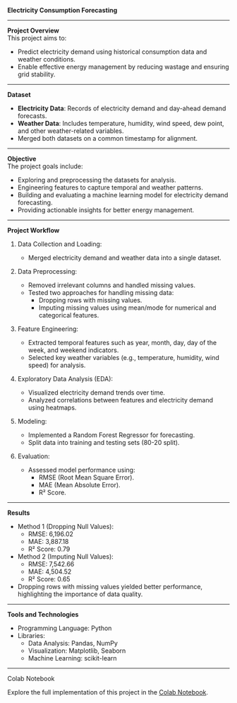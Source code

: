 **Electricity Consumption Forecasting**

---

**Project Overview**  
This project aims to:  
- Predict electricity demand using historical consumption data and weather conditions.  
- Enable effective energy management by reducing wastage and ensuring grid stability.

---

**Dataset**  
- **Electricity Data**: Records of electricity demand and day-ahead demand forecasts.  
- **Weather Data**: Includes temperature, humidity, wind speed, dew point, and other weather-related variables.  
- Merged both datasets on a common timestamp for alignment.  

---

**Objective**  
The project goals include:  
- Exploring and preprocessing the datasets for analysis.  
- Engineering features to capture temporal and weather patterns.  
- Building and evaluating a machine learning model for electricity demand forecasting.  
- Providing actionable insights for better energy management.  

---

**Project Workflow**  
1. Data Collection and Loading:  
   - Merged electricity demand and weather data into a single dataset.  

2. Data Preprocessing:  
   - Removed irrelevant columns and handled missing values.  
   - Tested two approaches for handling missing data:  
     - Dropping rows with missing values.  
     - Imputing missing values using mean/mode for numerical and categorical features.  

3. Feature Engineering:  
   - Extracted temporal features such as year, month, day, day of the week, and weekend indicators.  
   - Selected key weather variables (e.g., temperature, humidity, wind speed) for analysis.  

4. Exploratory Data Analysis (EDA):  
   - Visualized electricity demand trends over time.  
   - Analyzed correlations between features and electricity demand using heatmaps.  

5. Modeling:  
   - Implemented a Random Forest Regressor for forecasting.  
   - Split data into training and testing sets (80-20 split).  

6. Evaluation:  
   - Assessed model performance using:  
     - RMSE (Root Mean Square Error).  
     - MAE (Mean Absolute Error).  
     - R² Score.

---

**Results**
- Method 1 (Dropping Null Values):  
  - RMSE: 6,196.02  
  - MAE: 3,887.18  
  - R² Score: 0.79  
- Method 2 (Imputing Null Values):  
  - RMSE: 7,542.66  
  - MAE: 4,504.52  
  - R² Score: 0.65  
- Dropping rows with missing values yielded better performance, highlighting the importance of data quality.  

---

**Tools and Technologies**
- Programming Language: Python  
- Libraries:  
  - Data Analysis: Pandas, NumPy  
  - Visualization: Matplotlib, Seaborn  
  - Machine Learning: scikit-learn  

---

Colab Notebook

   Explore the full implementation of this project in the [Colab Notebook](https://colab.research.google.com/drive/1k4mq1GoxqfHP9u5bVxv2W0Gegzd3QbBm?usp=sharing).
